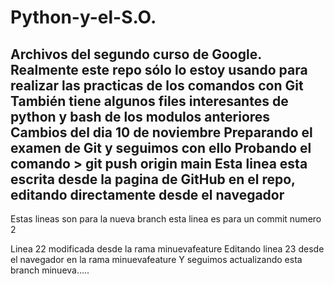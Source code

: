 # Python-y-el-S.O.
Archivos del segundo curso de Google. 
Realmente este repo sólo lo estoy usando para realizar las practicas de los comandos con Git
También tiene algunos files interesantes de python y bash de los modulos anteriores
Cambios del dia 10 de noviembre 
Preparando el examen de Git y seguimos con ello
Probando el comando > git push origin main
Esta linea esta escrita desde la pagina de GitHub en el repo, editando directamente desde el navegador
--------------------------------------------------------------------------

Estas lineas son para la nueva branch
esta linea es para un commit numero 2









Linea 22 modificada desde la rama minuevafeature
Editando linea 23 desde el navegador en la rama minuevafeature
Y seguimos actualizando esta branch minueva.....